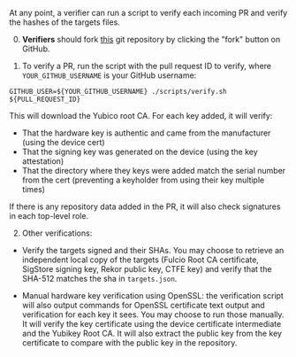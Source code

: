 At any point, a verifier can run a script to verify each incoming PR and verify the hashes of the targets files.

0. **Verifiers** should fork [this](https://github.com/sigstore/root-signing) git repository by clicking the "fork" button on GitHub.

1. To verify a PR, run the script with the pull request ID to verify, where `YOUR_GITHUB_USERNAME` is your GitHub username:

```
GITHUB_USER=${YOUR_GITHUB_USERNAME} ./scripts/verify.sh ${PULL_REQUEST_ID}
```

This will download the Yubico root CA. For each key added, it will verify:
* That the hardware key is authentic and came from the manufacturer (using the device cert)
* That the signing key was generated on the device (using the key attestation)
* That the directory where they keys were added match the serial number from the cert (preventing a keyholder from using their key multiple times)

If there is any repository data added in the PR, it will also check signatures in each top-level role.

2. Other verifications:

  * Verify the targets signed and their SHAs. You may choose to retrieve an independent local copy of the targets (Fulcio Root CA certificate, SigStore signing key, Rekor public key, CTFE key) and verify that the SHA-512 matches the sha in `targets.json`.

  * Manual hardware key verification using OpenSSL: the verification script will also output commands for OpenSSL certificate text output and verification for each key it sees. You may choose to run those manually. It will verify the key certificate using the device certificate intermediate and the Yubikey Root CA. It will also extract the public key from the key certificate to compare with the public key in the repository.


